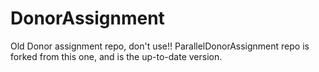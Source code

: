 # DonorAssignment
Old Donor assignment repo, don't use!! ParallelDonorAssignment repo is forked from this one, and is the up-to-date version. 
